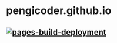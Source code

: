 # pengicoder.github.io
## [![pages-build-deployment](https://github.com/PengiCoder/pengicoder.github.io/actions/workflows/pages/pages-build-deployment/badge.svg)](https://github.com/PengiCoder/pengicoder.github.io/actions/workflows/pages/pages-build-deployment)
